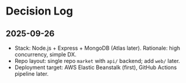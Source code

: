 # Decision Log

## 2025-09-26
- Stack: Node.js + Express + MongoDB (Atlas later). Rationale: high concurrency, simple DX.
- Repo layout: single repo `market` with `api/` backend; add `web/` later.
- Deployment target: AWS Elastic Beanstalk (first), GitHub Actions pipeline later.
